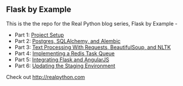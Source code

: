## Flask by Example

This is the the repo for the Real Python blog series, Flask by Example -

- Part 1: [Project Setup](https://realpython.com/blog/python/flask-by-example-part-1-project-setup/)
- Part 2: [Postgres, SQLAlchemy, and Alembic](https://realpython.com/blog/python/flask-by-example-part-2-postgres-sqlalchemy-and-alembic/)
- Part 3: [Text Processing With Requests, BeautifulSoup, and NLTK](https://realpython.com/blog/python/flask-by-example-part-3-text-processing-with-requests-beautifulsoup-nltk/)
- Part 4: [Implementing a Redis Task Queue](https://realpython.com/blog/python/flask-by-example-implementing-a-redis-task-queue/)
- Part 5: [Integrating Flask and AngularJS](https://realpython.com/blog/python/flask-by-example-integrating-flask-and-angularjs/)
- Part 6: [Updating the Staging Environment](https://realpython.com/blog/python/updating-the-staging-environment/)


Check out http://realpython.com

